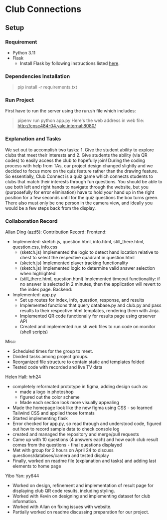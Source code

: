 # Club Connections

## Setup

### Requirement

- Python 3.11
- Flask
  - Install Flask by following instructions listed [here](https://flask.palletsprojects.com/en/2.2.x/installation/).

### Dependencies Installation

> pip install -r requirements.txt

### Run Project
First have to run the server using the run.sh file which includes: 
 > pipenv run python app.py
 Here's the web address in web file: http://cpsc484-04.yale.internal:8080/

### Explanation and Tasks
  We set out to accomplish two tasks: 1. Give the student ability to explore clubs that meet their interests and 2. Give students the ability (via QR codes) to easily access the club to hopefully join! During the coding process with help from TAs, our project design changed slightly and we decided to focus more on the quiz feature rather than the drawing feature. So essentially, Club Connect is a quiz game which connects students to clubs that match their interests through fun questions. You should be able to use both left and right hands to navigate through the website, but you (purposefully for error elimination) have to hold your hand up in the right position for a few seconds until for the quiz questions the box turns green. There also must only be one person in the camera view, and ideally you would be a few steps back from the display. 

### Collaboration Record

Allan Ding (azd5):
Contribution Record:
Frontend: 
- Implemented: sketch.js, question.html, info.html, still_there.html, question.css, info.css
  - (sketch.js) Implemented the logic to detect hand location relative to chest to select the respective quadrant in question.html
  - (sketch.js) Implemented player tracking functionality
  - (sketch.js) Implemented logic to determine valid answer selection when highlighted
  - (still_there.html, question.html) Implemented timeout functionality: if no answer is selected in 2 minutes, then the application will revert to the index page.
Backend:
- Implemented: app.py 
  - Set up routes for index, info, question, response, and results
  - Implemented functions that query database.py and club.py and pass results to their respective html templates, rendering them with Jinja.
  - Implemented QR code functionally for results page using qrserver API
  - Created and implemented run.sh web files to run code on monitor (shell scripts)

Misc: 
- Scheduled times for the group to meet.
- Divided tasks among project groups.
- Reorganized file structure to contain static and templates folded
- Tested code with recorded and live TV data



Helen Hall: hrh24
- completely reformated prototype in figma, adding design such as:
  -  made a logo in photoshop
  -  figured out the color scheme
  -  Made each section look more visually appealing
- Made the homepage look like the new figma using CSS - so learned Tailwind CSS and applied those formats
- Started implementing flask
- Error checked for app.py, so read through and understood code, figured out how to record sample data to check console log
- created and managed the repository and merge/pull requests
- Came up with 10 questions (4 answers each) and how each club result comes from the questions - final questions displayed
- Met with group for 2 hours on April 24 to discuss questions/databses/camera and tested display
- Finally, worked on readme file (explanation and tasks) and adding last elements to home page

Yibo Yan: yy644
- Worked on design, refinement and implementation of result page for displaying club QR code results, including styling. 
- Worked with Kevin on designing and implementing dataset for club information.
- Worked with Allan on fixing issues with website.
- Partially worked on readme discussing preparation for our project.

